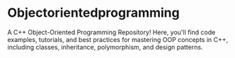 # Objectorientedprogramming
A C++ Object-Oriented Programming Repository! Here, you'll find code examples, tutorials, and best practices for mastering OOP concepts in C++, including classes, inheritance, polymorphism, and design patterns.
